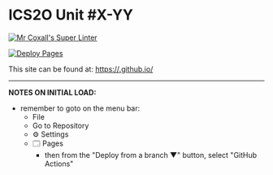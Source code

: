 # ICS2O Unit #X-YY

[![Mr Coxall's Super Linter](https://github.com/ICD2O-Digital-Tech-ChibuikemN/ICD2O-Space-Aliens/workflows/Mr%20Coxall's%20Super%20Linter/badge.svg)](https://github.com/ICD2O-Digital-Tech-ChibuikemN/ICD2O-Space-Aliens/actions)

[![Deploy Pages](https://github.com/ICD2O-Digital-Tech-ChibuikemN/ICD2O-Space-Aliens/workflows/Deploy%20Pages/badge.svg)](https://github.com/ICD2O-Digital-Tech-ChibuikemN/ICD2O-Space-Aliens/actions)

This site can be found at: [https://<OWNER>.github.io/<REPOSITORY>](https://<OWNER>.github.io/<REPOSITORY>)

---

**NOTES ON INITIAL LOAD:**
- remember to goto on the menu bar:
  - File
  - Go to Repository
  - ⚙ Settings
  - 🗔 Pages
    - then from the "Deploy from a branch ▼" button, select "GitHub Actions"
